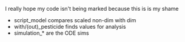 I really hope my code isn't being marked because this is is my shame


* script_model compares scaled non-dim with dim
* with/(out)_pesticide finds values for analysis
* simulation_* are the ODE sims
